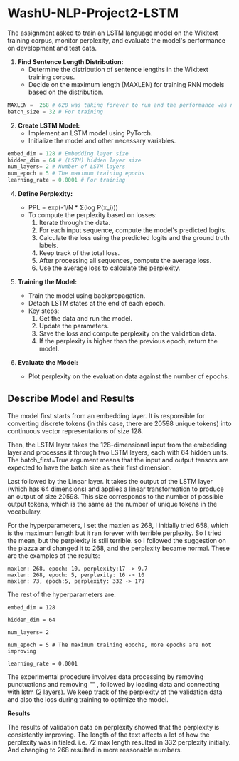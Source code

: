 # WashU-NLP-Project2-LSTM

The assignment asked to train an LSTM language model on the Wikitext training corpus, monitor perplexity, and evaluate the model's performance on development and test data.


1. **Find Sentence Length Distribution:**
   - Determine the distribution of sentence lengths in the Wikitext training corpus.
   - Decide on the maximum length (MAXLEN) for training RNN models based on the distribution.
```python
MAXLEN =  268 # 628 was taking forever to run and the performance was not good, so I changed it to 268 for lower perplexity.
batch_size = 32 # For training
``` 


2. **Create LSTM Model:**
   - Implement an LSTM model using PyTorch.
   - Initialize the model and other necessary variables.

```python
embed_dim = 128 # Embedding layer size
hidden_dim = 64 # (LSTM) hidden layer size
num_layers= 2 # Number of LSTM layers
num_epoch = 5 # The maximum training epochs
learning_rate = 0.0001 # For training
```   
4. **Define Perplexity:**
   - PPL = exp(-1/N * Σ(log P(x_i)))
   - To compute the perplexity based on losses:
      1. Iterate through the data.
      2. For each input sequence, compute the model's predicted logits.
      3. Calculate the loss using the predicted logits and the ground truth labels.
      4. Keep track of the total loss.
      5. After processing all sequences, compute the average loss.
      6. Use the average loss to calculate the perplexity.

5. **Training the Model:**
   - Train the model using backpropagation.
   - Detach LSTM states at the end of each epoch.
   - Key steps:
      1. Get the data and run the model.
      2. Update the parameters.
      3. Save the loss and compute perplexity on the validation data.
      4. If the perplexity is higher than the previous epoch, return the model.

6. **Evaluate the Model:**
   - Plot perplexity on the evaluation data against the number of epochs.

## Describe Model and Results
The model first starts from an embedding layer.
It is responsible for converting discrete tokens (in this case, there are 20598 unique tokens) into continuous vector representations of size 128.

Then, the LSTM layer takes the 128-dimensional input from the embedding layer and processes it through two LSTM layers, each with 64 hidden units. The batch_first=True argument means that the input and output tensors are expected to have the batch size as their first dimension.

Last followed by the Linear layer. It takes the output of the LSTM layer (which has 64 dimensions) and applies a linear transformation to produce an output of size 20598. This size corresponds to the number of possible output tokens, which is the same as the number of unique tokens in the vocabulary.

For the hyperparameters, I set the maxlen as 268, I initially tried 658, which is the maximum length but it ran forever with terrible perplexity. So I tried the mean, but the perplexity is still terrible. so I followed the suggestion on the piazza and changed it to 268, and the perplexity became normal. These are the examples of the results:
```
maxlen: 268, epoch: 10, perplexity:17 -> 9.7
maxlen: 268, epoch: 5, perplexity: 16 -> 10
maxlen: 73, epoch:5, perplexity: 332 -> 179
```
The rest of the hyperparameters are:
```
embed_dim = 128

hidden_dim = 64

num_layers= 2

num_epoch = 5 # The maximum training epochs, more epochs are not improving

learning_rate = 0.0001
```

The experimental procedure involves data processing by removing punctuations and removing "<unk>" , followed by loading data and connecting with lstm (2 layers). We keep track of the perplexity of the validation data and also the loss during training to optimize the model.


**Results**

The results of validation data on perplexity showed that the perplexity is consistently improving. The length of the text affects a lot of how the perplexity was initialed. i.e. 72 max length resulted in 332 perplexity initially. And changing to 268 resulted in more reasonable numbers.


